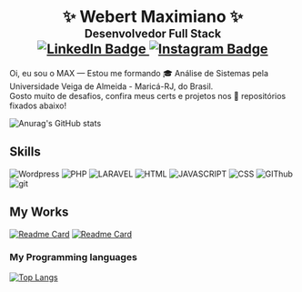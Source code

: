   <h1 align="center">✨ Webert Maximiano ✨<br/>
  <sup>
    <sup>Desenvolvedor Full Stack</sup>
    <br/>
    <a href="https://www.linkedin.com/in/webert-maximiano/">
      <img alt="LinkedIn Badge" src="https://img.shields.io/badge/-LinkedIn-blue?&logo=Linkedin&logoColor=fefefe"/>
    </a>
    <a href="https://www.instagram.com/webertcoach/">
      <img alt="Instagram Badge" src="https://img.shields.io/badge/-Instagram-8134af?&logoColor=fefefe&logo=instagram"/>
    </a>
  </sup>
  </h1>
<p>
  Oi, eu sou o MAX — Estou me formando 🎓 Análise de Sistemas pela Universidade Veiga de Almeida - Maricá-RJ, do Brasil.<br/>
  Gosto muito de desafios, confira meus certs e projetos nos 📌 repositórios fixados abaixo!
<p>

![Anurag's GitHub stats](https://github-readme-stats.vercel.app/api?username=webertmaximiano&show_icons=true&theme=chartreuse-dark)
## Skills
![Wordpress](https://img.shields.io/badge/Wordpress-21759B?style=for-the-badge&logo=wordpress&logoColor=white)
![PHP](https://img.shields.io/badge/PHP-777BB4?style=for-the-badge&logo=php&logoColor=white)
![LARAVEL](https://img.shields.io/badge/Laravel-FF2D20?style=for-the-badge&logo=laravel&logoColor=white)
![HTML](https://img.shields.io/badge/HTML5-E34F26?style=for-the-badge&logo=html5&logoColor=white)
![JAVASCRIPT](https://img.shields.io/badge/JavaScript-323330?style=for-the-badge&logo=javascript&logoColor=F7DF1E)
![CSS](https://img.shields.io/badge/CSS3-1572B6?style=for-the-badge&logo=css3&logoColor=white)
![GIThub](https://img.shields.io/badge/GitHub-100000?style=for-the-badge&logo=github&logoColor=white)
![git](https://img.shields.io/badge/GIT-E44C30?style=for-the-badge&logo=git&logoColor=white)
## My Works
[![Readme Card](https://github-readme-stats.vercel.app/api/pin/?username=webertmaximiano&repo=ecommerce&theme=chartreuse-dark)](https://github.com/webertmaximiano/ecommerce)
[![Readme Card](https://github-readme-stats.vercel.app/api/pin/?username=webertmaximiano&repo=marketplace_l6&theme=chartreuse-dark)](https://github.com/webertmaximiano/ecommerce)  
### My Programming languages
[![Top Langs](https://github-readme-stats.vercel.app/api/top-langs/?username=webertmaximiano&theme=chartreuse-dark)](https://github.com/anuraghazra/github-readme-stats)
